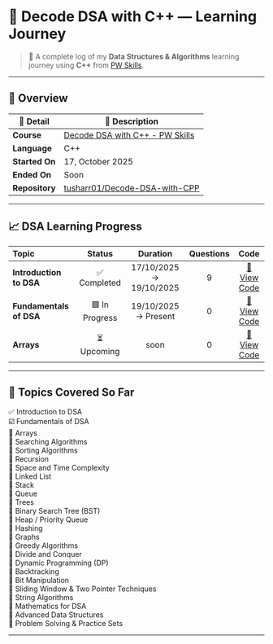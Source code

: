 # 🧠 Decode DSA with C++ — Learning Journey

> 🚀 A complete log of my **Data Structures & Algorithms** learning journey using **C++** from [PW Skills](https://pwskills.com).  

---

## 📘 Overview

| 🧩 Detail | 💬 Description |
|------------|----------------|
| **Course** | [Decode DSA with C++ - PW Skills](https://pwskills.com) |
| **Language** | C++ |
| **Started On** | 17, October 2025 |
| **Ended On** | Soon |
| **Repository** | [tusharr01/Decode-DSA-with-CPP](https://github.com/tusharr01/Decode-DSA-with-CPP) |

---
## 📈 DSA Learning Progress

| Topic | Status | Duration | Questions | Code |
|:---|:---:|:---:|:---:|:---:|
| **Introduction to DSA** | ✅ Completed | 17/10/2025 → 19/10/2025 | 9 | [📂 View Code](https://github.com/tusharrr01/Decode-DSA-with-CPP/tree/main/Introduction) |
| **Fundamentals of DSA** | 🟩 In Progress | 19/10/2025 → Present | 0 | [📂 View Code](https://github.com/tusharrr01/Decode-DSA-with-CPP/) |
| **Arrays** | ⏳ Upcoming | soon | 0 | [📂 View Code](https://github.com/tusharrr01/Decode-DSA-with-CPP/) |

---

## 🧩 Topics Covered So Far  

✅ Introduction to DSA  
☑️ Fundamentals of DSA  
🔲 Arrays  
🔲 Searching Algorithms  
🔲 Sorting Algorithms  
🔲 Recursion  
🔲 Space and Time Complexity  
🔲 Linked List  
🔲 Stack  
🔲 Queue  
🔲 Trees  
🔲 Binary Search Tree (BST)  
🔲 Heap / Priority Queue  
🔲 Hashing  
🔲 Graphs  
🔲 Greedy Algorithms  
🔲 Divide and Conquer  
🔲 Dynamic Programming (DP)  
🔲 Backtracking  
🔲 Bit Manipulation  
🔲 Sliding Window & Two Pointer Techniques  
🔲 String Algorithms  
🔲 Mathematics for DSA  
🔲 Advanced Data Structures  
🔲 Problem Solving & Practice Sets  

---
